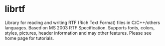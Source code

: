 # librtf
Library for reading and writing RTF (Rich Text Format) files in C/C++/others languages. Based on MS 2003 RTF Specification. Supports fonts, colors, styles, pictures, header information and may other features. Please see home page for tutorials.
